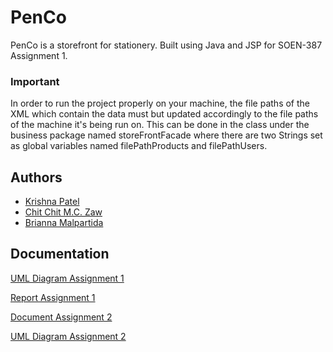 # PenCo

PenCo is a storefront for stationery. Built using Java and JSP for SOEN-387 Assignment 1. 

### Important
In order to run the project properly on your machine, the file paths of the XML which contain the data must but updated accordingly to the file paths of the machine it's being run on. This can be done in the class under the business package named storeFrontFacade where there are two Strings set as global variables named filePathProducts and filePathUsers.


## Authors

- [Krishna Patel](https://www.github.com/patel-krishna)
- [Chit Chit M.C. Zaw](https://www.github.com/littleSquid00)
- [Brianna Malpartida](https://www.github.com/briannamalpar)


## Documentation

[UML Diagram Assignment 1](///www.plantuml.com/plantuml/png/PP7FReCm3CRlVeg84uXnsBMTfcgLTjfX4ji3PCHbQFc3dAHTLVhk8pG1r5qWjd-nl_ZRMSV9UIK16icjPUzaX6_S1Q3INE66rOuwtK8bq3RKzQupUaaUKGj3I-n9rjAtIyB--2NegMl6ZiBuBubGTQgjgPdBS8KaujCY1GL-_4ygvWvZzMH8B9VA5btKd8_38bciyo_de2ctGLWgNzEelRVEA2I6lmwrIBCh-stwVaJtdDo6XU-MJKt3CI-WjF7OJ42DxYcEUowsK78XOlXX9Ymk8eeZLEQ8aNWbesOc8Ol2sl73uKuUb0qXT_Z_vGyiBYnEyhrOSQasWMj7KouQciBaPuhNSsvktimi69J2dBGqFBrxpnsNflMOhxVDoQsM-zRPkzrjMO03nhB7Z0r3LPaBonJNvun5299dCp8Cqp5S0u0TQk6L_0C0)

[Report Assignment 1](https://docs.google.com/document/d/1K8LCU9RUE3pjI2XqLroWjZwkdRQp9RriOmjA8pQSMpU/edit?usp=sharing)

[Document Assignment 2](https://docs.google.com/document/d/1BFC3u1E0YlqBDw7po3DwNITLkzO6NHQW_37v-X0vJR4/edit?usp=sharing)

[UML Diagram Assignment 2](//www.plantuml.com/plantuml/png/pLNDRXiX4Bxp5CWdMp67NfqgIfkgKgIgFtBx06GPEoWBR8SXhHNttRiGCDIRMf5wQ2x8C_FDy0tVZFVIaqGAfcTTBxtddz6fqD43Oy9A0ok-9jHsouG2tw4UI3jRdVTWbSDg1-pNVTXMXxyBrHXGTsD5vS9D3qneirrZTmYpNonp-EO18u7W0VyaCOpX7mxL4qbNmPCpW1n-4bXLgWX_wuPXX5v9f1MFvpbdmg42_A0zZPM0Nd-AvWKxsm95n7p1pgHI-Is-kkHhMXd32CRTGqQyHsUUm7YW3FWIf2LDksjx35loxpcsujhIcDNr8B6mw10aGQ8tzxSwTV96AGJlwqMHTeBuUMFCKu_NxqhTc3uDB3cXxEu-1dC3cA67DrsJt6oE7ZHJoesbLaedIQi3gJ2e1bTY2TZEKl7bKIfccQHYj_Sypj7Z62ruEmCIgP6ywfjPN9pp_oPiPPb4E4sJYLOZ9luYFHF7uiN7ADevX0qwInlPIGKlKRaugrCwYzR_TXUBpNsjkAXh6dniEyxbT67Rw98_H-Cf_gJU9QN9EBtJKyhjThUtFsVJApwx9rN-OVyZLJvxDUFxlH3kWS-CjBjP-JYmybzxWEptwMTCgy5fVhgUfVD4zKkmAfZ-Dm00)
